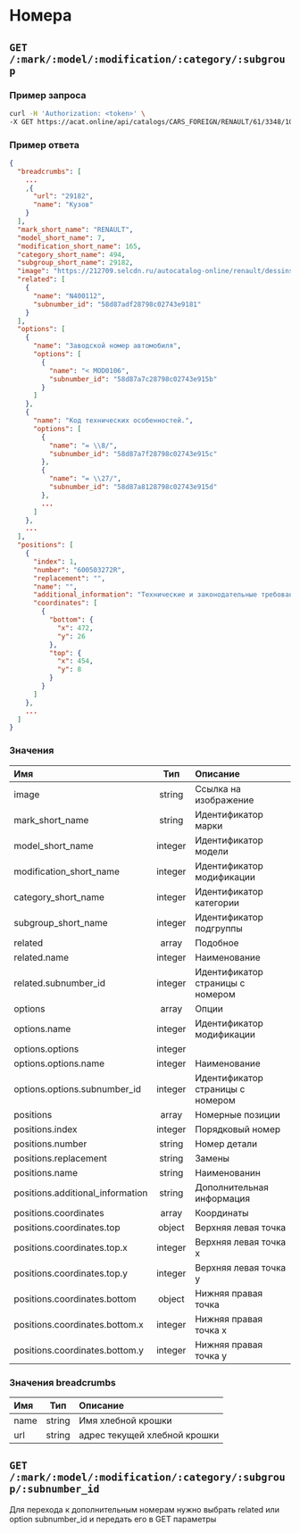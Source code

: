 # Номера

## `GET /:mark/:model/:modification/:category/:subgroup`

### Пример запроса

```bash
curl -H 'Authorization: <token>' \
-X GET https://acat.online/api/catalogs/CARS_FOREIGN/RENAULT/61/3348/10042
```

### Пример ответа

```json
{
  "breadcrumbs": [
    ...
    ,{
      "url": "29182",
      "name": "Кузов"
    }
  ],
  "mark_short_name": "RENAULT",
  "model_short_name": 7,
  "modification_short_name": 165,
  "category_short_name": 494,
  "subgroup_short_name": 29182,
  "image": "https://212709.selcdn.ru/autocatalog-online/renault/dessins/00135143.png",
  "related": [
    {
      "name": "N400112",
      "subnumber_id": "58d87adf28798c02743e9181"
    }
  ],
  "options": [
    {
      "name": "Заводской номер автомобиля",
      "options": [
        {
          "name": "< MOD0106",
          "subnumber_id": "58d87a7c28798c02743e915b"
        }
      ]
    },
    {
      "name": "Код технических особенностей.",
      "options": [
        {
          "name": "= \\8/",
          "subnumber_id": "58d87a7f28798c02743e915c"
        },
        {
          "name": "= \\27/",
          "subnumber_id": "58d87a8128798c02743e915d"
        },
        ...
      ]
    },
    ...
  ],
  "positions": [
    {
      "index": 1,
      "number": "600503272R",
      "replacement": "",
      "name": "",
      "additional_information": "Технические и законодательные требования страны = TLARGE",
      "coordinates": [
        {
          "bottom": {
            "x": 472,
            "y": 26
          },
          "top": {
            "x": 454,
            "y": 8
          }
        }
      ]
    },
    ...
  ]
}
```

### Значения

| Имя | Тип | Описание |
| :---- | :------: | :--------------- |
| image | string | Ссылка на изображение |
| mark_short_name | string | Идентификатор марки |
| model_short_name | integer | Идентификатор модели |
| modification_short_name | integer | Идентификатор модификации |
| category_short_name | integer | Идентификатор категории |
| subgroup_short_name | integer | Идентификатор подгруппы |
| related | array | Подобное |
| related.name | integer | Наименование |
| related.subnumber_id | integer | Идентификатор страницы с номером |
| options | array | Опции |
| options.name | integer | Идентификатор модификации |
| options.options | integer |  |
| options.options.name | integer | Наименование |
| options.options.subnumber_id | integer | Идентификатор страницы с номером |
| positions | array | Номерные позиции |
| positions.index | integer | Порядковый номер |
| positions.number | string | Номер детали |
| positions.replacement | string | Замены |
| positions.name | string | Наименованин |
| positions.additional_information | string | Дополнительная информация |
| positions.coordinates | array | Координаты |
| positions.coordinates.top | object | Верхняя левая точка |
| positions.coordinates.top.x | integer | Верхняя левая точка x |
| positions.coordinates.top.y | integer | Верхняя левая точка y |
| positions.coordinates.bottom | object | Нижняя правая точка |
| positions.coordinates.bottom.x | integer | Нижняя правая точка x |
| positions.coordinates.bottom.y | integer | Нижняя правая точка y |


### Значения breadcrumbs

| Имя | Тип | Описание |
| :---- | :------: | :--------------- |
| name | string | Имя хлебной крошки |
| url | string | адрес текущей хлебной крошки |


## `GET /:mark/:model/:modification/:category/:subgroup/:subnumber_id`

Для перехода к дополнительным номерам нужно выбрать related или option subnumber_id и передать его в GET параметры